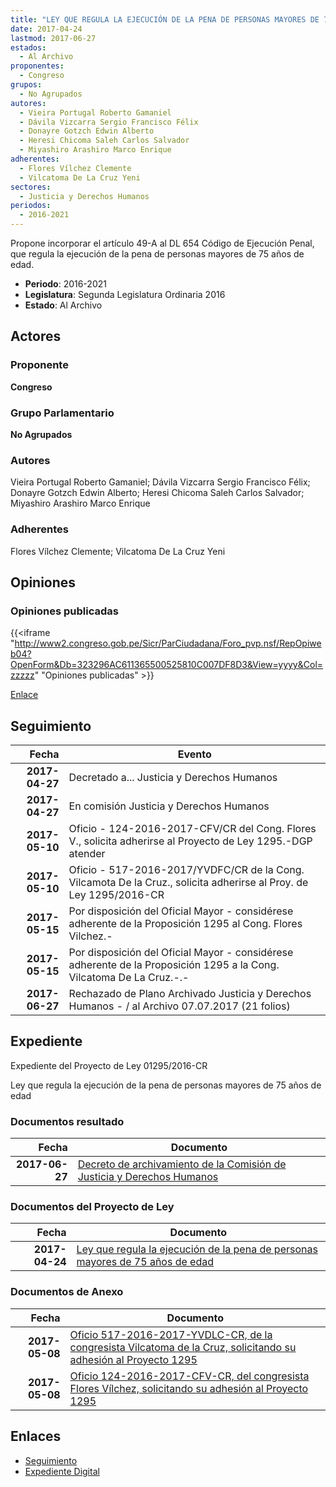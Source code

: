 ```yaml
---
title: "LEY QUE REGULA LA EJECUCIÓN DE LA PENA DE PERSONAS MAYORES DE 75 AÑOS DE EDAD"
date: 2017-04-24
lastmod: 2017-06-27
estados: 
  - Al Archivo
proponentes: 
  - Congreso
grupos: 
  - No Agrupados
autores: 
  - Vieira Portugal Roberto Gamaniel
  - Dávila Vizcarra Sergio Francisco Félix
  - Donayre Gotzch Edwin Alberto
  - Heresi Chicoma Saleh Carlos Salvador
  - Miyashiro Arashiro Marco Enrique
adherentes: 
  - Flores Vílchez Clemente
  - Vilcatoma De La Cruz Yeni
sectores: 
  - Justicia y Derechos Humanos
periodos: 
  - 2016-2021
---
```


Propone incorporar el artículo 49-A al DL 654 Código de Ejecución Penal, que regula la ejecución de la pena de personas mayores de 75 años de edad.

- **Periodo**: 2016-2021
- **Legislatura**: Segunda Legislatura Ordinaria 2016
- **Estado**: Al Archivo

## Actores

### Proponente

**Congreso**

### Grupo Parlamentario

**No Agrupados**

### Autores

Vieira Portugal Roberto Gamaniel; Dávila Vizcarra Sergio Francisco Félix; Donayre Gotzch Edwin Alberto; Heresi Chicoma Saleh Carlos Salvador; Miyashiro Arashiro Marco Enrique

### Adherentes

Flores Vílchez Clemente; Vilcatoma De La Cruz Yeni


## Opiniones

### Opiniones publicadas

{{<iframe "http://www2.congreso.gob.pe/Sicr/ParCiudadana/Foro_pvp.nsf/RepOpiweb04?OpenForm&Db=323296AC611365500525810C007DF8D3&View=yyyy&Col=zzzzz" "Opiniones publicadas" >}}

[Enlace](http://www2.congreso.gob.pe/Sicr/ParCiudadana/Foro_pvp.nsf/RepOpiweb04?OpenForm&Db=323296AC611365500525810C007DF8D3&View=yyyy&Col=zzzzz)

## Seguimiento

| Fecha | Evento |
|------:|--------|
| **2017-04-27** | Decretado a... Justicia y Derechos Humanos|
| **2017-04-27** | En comisión Justicia y Derechos Humanos|
| **2017-05-10** | Oficio - 124-2016-2017-CFV/CR del Cong. Flores V., solicita adherirse al Proyecto de Ley 1295.-DGP atender|
| **2017-05-10** | Oficio - 517-2016-2017/YVDFC/CR de la Cong. Vilcamota De la Cruz., solicita adherirse al Proy. de Ley 1295/2016-CR|
| **2017-05-15** | Por disposición del Oficial Mayor - considérese adherente de la Proposición 1295 al Cong. Flores Vilchez.-|
| **2017-05-15** | Por disposición del Oficial Mayor - considérese adherente de la Proposición 1295 a la Cong. Vilcatoma De La Cruz.-.-|
| **2017-06-27** | Rechazado de Plano Archivado Justicia y Derechos Humanos - / al Archivo 07.07.2017 (21 folios)|


## Expediente

Expediente del Proyecto de Ley 01295/2016-CR

Ley que regula la ejecución de la pena de personas mayores de 75 años de edad


### Documentos resultado

| Fecha | Documento |
|------:|--------|
| **2017-06-27** | [Decreto de archivamiento de la Comisión de Justicia y Derechos Humanos](http://www.leyes.congreso.gob.pe/Documentos/2016_2021/Decretos/Archivamiento/DA0129520170627.pdf) |

### Documentos del Proyecto de Ley

| Fecha | Documento |
|------:|--------|
| **2017-04-24** | [Ley que regula la ejecución de la pena de personas mayores de 75 años de edad](http://www.leyes.congreso.gob.pe/Documentos/2016_2021/Proyectos_de_Ley_y_de_Resoluciones_Legislativas/PL0129520170424..pdf) |

### Documentos de Anexo

| Fecha | Documento |
|------:|--------|
| **2017-05-08** | [Oficio 517-2016-2017-YVDLC-CR, de la congresista Vilcatoma de la Cruz, solicitando su adhesión al Proyecto 1295](http://www.leyes.congreso.gob.pe/Documentos/2016_2021/Adhesiones/Proyectos_de_Ley/OFICIO-517-2016-2017-YVDLC-CR.pdf) |
| **2017-05-08** | [Oficio 124-2016-2017-CFV-CR, del congresista Flores Vílchez, solicitando su adhesión al Proyecto 1295](http://www.leyes.congreso.gob.pe/Documentos/2016_2021/Adhesiones/Proyectos_de_Ley/OFICIO-124-2016-2017-CFV-CR.pdf) |

## Enlaces 

- [Seguimiento](http://www2.congreso.gob.pe/Sicr/TraDocEstProc/CLProLey2016.nsf/f7fff46988ca05b1052578e100829cc7/5889a31e265b3ebd0525810c007a6182?OpenDocument)
- [Expediente Digital](http://www2.congreso.gob.pehttp://www2.congreso.gob.pe/Sicr/TraDocEstProc/CLProLey2016.nsf/f7fff46988ca05b1052578e100829cc7/5889a31e265b3ebd0525810c007a6182?OpenDocument&Click=05257FB7005EB655.eb71d0cf91d8294e05256cdf006b5706/$Body/0.1C6C)

